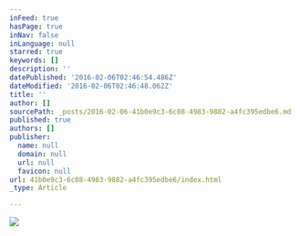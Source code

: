 ```yaml
---
inFeed: true
hasPage: true
inNav: false
inLanguage: null
starred: true
keywords: []
description: ''
datePublished: '2016-02-06T02:46:54.486Z'
dateModified: '2016-02-06T02:46:48.062Z'
title: ''
author: []
sourcePath: _posts/2016-02-06-41b0e9c3-6c08-4983-9882-a4fc395edbe6.md
published: true
authors: []
publisher:
  name: null
  domain: null
  url: null
  favicon: null
url: 41b0e9c3-6c08-4983-9882-a4fc395edbe6/index.html
_type: Article

---
```

![](https://s3-us-west-2.amazonaws.com/the-grid-img/p/0bdab67d04ed51c21050075d4756cfec3ecaff04.png)